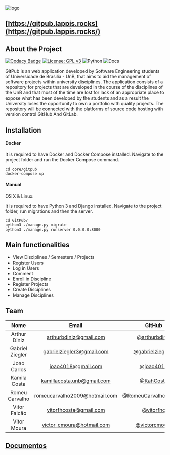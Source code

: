 
![logo](https://user-images.githubusercontent.com/18054053/44956569-63f60980-ae9c-11e8-88c3-b67ba48f4693.png)

## [https://gitpub.lappis.rocks](https://gitpub.lappis.rocks/)

## About the Project

[![Codacy Badge](https://api.codacy.com/project/badge/Grade/b930bb71cffa4d019538df2940b9fac2)](https://app.codacy.com/app/vitorfhc/GitPub?utm_source=github.com&utm_medium=referral&utm_content=Desenho2018-2/GitPub&utm_campaign=Badge_Grade_Dashboard)
[![License: GPL v3](https://img.shields.io/badge/License-GPL%20v3-blue.svg)](https://www.gnu.org/licenses/gpl-3.0)
![Python](https://img.shields.io/badge/python-3.6-ff69b4.svg)
![Docs](https://img.shields.io/badge/docs-Github%20Pages-blue.svg)

GitPub is an web application developed by Software Engineering students of Universidade de Brasilia - UnB, that aims to aid the management of software projects within university disciplines.
The application consists of a repository for projects that are developed in the course of the disciplines of the UnB and that most of the time are lost for lack of an appropriate place to expose what has been developed by the students and as a result the University loses the opportunity to own a portfolio with quality projects.
The repository will be connected with the platforms of source code hosting with version control GitHub And GitLab.

## Installation

#### Docker

It is required to have Docker and Docker Compose installed.
Navigate to the project folder and run the Docker Compose command.

```
cd core/gitpub
docker-compose up
```

#### Manual 

OS X & Linux:

It is required to have Python 3 and Django installed.
Navigate to the project folder, run migrations and then the server.
 ```
cd GitPub/
python3 ./manage.py migrate
python3 ./manage.py runserver 0.0.0.0:8000
 ```

## Main functionalities

- View Disciplines / Semesters / Projects
- Register Users
- Log in Users
- Comment
- Enroll in Discipline
- Register Projects
- Create Disciplines
- Manage Disciplines

## Team

|         Nome          |               Email               |                 GitHub                                              |
|:---------------------:|:---------------------------------:|:-------------------------------------------------------------------:|
|  Arthur Diniz         |  [arthurbdiniz@gmail.com]()       |   [@arthurbdiniz](https://github.com/arthurbdiniz)                  |
|  Gabriel Ziegler      |  [gabrielziegler3@gmail.com]()    |   [@gabrielziegler3](https://github.com/gabrielziegler3)            |
|  Joao Carlos          |  [joao4018@gmail.com]()           |   [@joao4018](https://github.com/joao4018)                          |
|  Kamila Costa         |  [kamillacosta.unb@gmail.com]()   |   [@KahCosta](https://github.com/KahCosta)                          |
|  Romeu Carvalho       |  [romeucarvalho2009@hotmail.com]()|   [@RomeuCarvalhoAntunes](https://github.com/RomeuCarvalhoAntunes)  |
|  Vitor Falcão         |  [vitorfhcosta@gmail.com]()       |   [@vitorfhc](https://github.com/vitorfhc)                          |
|  Vitor Moura          |  [victor_cmoura@hotmail.com]()    |   [@victorcmoura](https://github.com/victorcmoura)                  |

## [Documentos](https://desenho2018-2-gitpub.github.io/docs/)
